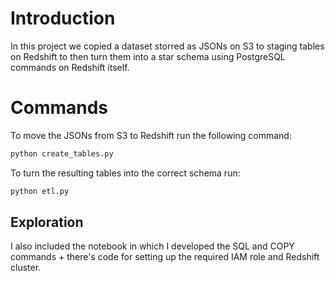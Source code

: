 # Introduction

In this project we copied a dataset storred as JSONs on S3 to staging tables on Redshift to then turn them into a star schema using PostgreSQL commands on Redshift itself.

# Commands

To move the JSONs from S3 to Redshift run the following command:
```python
python create_tables.py
```

To turn the resulting tables into the correct schema run:
```python
python etl.py
```

## Exploration

I also included the notebook in which I developed the SQL and COPY commands + there's code for setting up the required IAM role and Redshift cluster.


